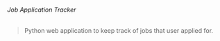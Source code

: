 ###### Job Application Tracker
>Python web application to keep track of jobs that user applied for.
